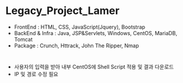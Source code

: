 # Legacy_Project_Lamer
- FrontEnd : HTML, CSS, JavaScript(Jquery), Bootstrap
- BackEnd & Infra : Java, JSP&Servlets, Windows, CentOS, MariaDB, Tomcat
- Package : Crunch, Httrack, John The Ripper, Nmap
#
- 사용자의 입력을 받아 내부 CentOS에 Shell Script 적용 및 결과 다운로드
- IP 및 경로 수정 필요
